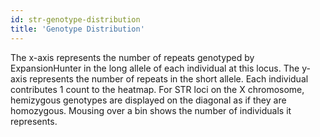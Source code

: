 ```yaml
---
id: str-genotype-distribution
title: 'Genotype Distribution'
---
```


The x-axis represents the number of repeats genotyped by ExpansionHunter in the long allele of each individual at this locus. The y-axis represents the number of repeats in the short allele. Each individual contributes 1 count to the heatmap. For STR loci on the X chromosome, hemizygous genotypes are displayed on the diagonal as if they are homozygous. Mousing over a bin shows the number of individuals it represents.
